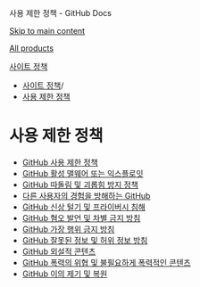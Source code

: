사용 제한 정책 - GitHub Docs

[Skip to main content](#main-content)

[All products](/ko)

[사이트 정책](/ko/site-policy)

* [사이트 정책](/ko/site-policy)/
* [사용 제한 정책](/ko/site-policy/acceptable-use-policies)

사용 제한 정책
==========

* [GitHub 사용 제한 정책](/ko/site-policy/acceptable-use-policies/github-acceptable-use-policies)
* [GitHub 활성 맬웨어 또는 익스플로잇](/ko/site-policy/acceptable-use-policies/github-active-malware-or-exploits)
* [GitHub 따돌림 및 괴롭힘 방지 정책](/ko/site-policy/acceptable-use-policies/github-bullying-and-harassment)
* [다른 사용자의 경험을 방해하는 GitHub](/ko/site-policy/acceptable-use-policies/github-disrupting-the-experience-of-other-users)
* [GitHub 신상 털기 및 프라이버시 침해](/ko/site-policy/acceptable-use-policies/github-doxxing-and-invasion-of-privacy)
* [GitHub 혐오 발언 및 차별 금지 방침](/ko/site-policy/acceptable-use-policies/github-hate-speech-and-discrimination)
* [GitHub 가장 행위 금지 방침](/ko/site-policy/acceptable-use-policies/github-impersonation)
* [GitHub 잘못된 정보 및 허위 정보 방침](/ko/site-policy/acceptable-use-policies/github-misinformation-and-disinformation)
* [GitHub 외설적 콘텐츠](/ko/site-policy/acceptable-use-policies/github-sexually-obscene-content)
* [GitHub 폭력의 위협 및 불필요하게 폭력적인 콘텐츠](/ko/site-policy/acceptable-use-policies/github-threats-of-violence-and-gratuitously-violent-content)
* [GitHub 이의 제기 및 복원](/ko/site-policy/acceptable-use-policies/github-appeal-and-reinstatement)

